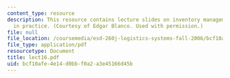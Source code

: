 ```yaml
---
content_type: resource
description: This resource contains lecture slides on inventory management and optimization
  in practice. (Courtesy of Edgar Blanco. Used with permission.)
file: null
file_location: /coursemedia/esd-260j-logistics-systems-fall-2006/bcf10afe4e14d0bbf0a2a3e45166d45b_lect16.pdf
file_type: application/pdf
resourcetype: Document
title: lect16.pdf
uid: bcf10afe-4e14-d0bb-f0a2-a3e45166d45b
---
```

